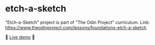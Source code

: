 # etch-a-sketch
"Etch-a-Sketch" project is part of "The Odin Project" curriculum. 
Link: https://www.theodinproject.com/lessons/foundations-etch-a-sketch

🌟 [Live demo](https://akeryan.github.io/etch-a-sketch/) 🌟
